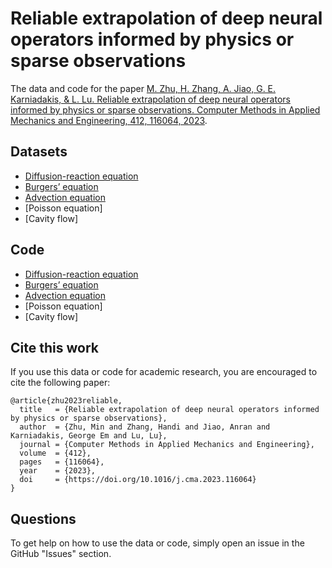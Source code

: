 # Reliable extrapolation of deep neural operators informed by physics or sparse observations

The data and code for the paper [M. Zhu, H. Zhang, A. Jiao, G. E. Karniadakis, & L. Lu. Reliable extrapolation of deep neural operators informed by physics or sparse observations. Computer Methods in Applied Mechanics and Engineering, 412, 116064, 2023](https://doi.org/10.1016/j.cma.2023.116064).


## Datasets

- [Diffusion-reaction equation](data/diffusion_reaction)
- [Burgers’ equation](data/burgers)
- [Advection equation](data/advection)
- [Poisson equation]
- [Cavity flow]

## Code

- [Diffusion-reaction equation](src/diffusion_reaction)
- [Burgers’ equation](src/burgers)
- [Advection equation](src/advection)
- [Poisson equation]
- [Cavity flow]

## Cite this work

If you use this data or code for academic research, you are encouraged to cite the following paper:

```
@article{zhu2023reliable,
  title   = {Reliable extrapolation of deep neural operators informed by physics or sparse observations},
  author  = {Zhu, Min and Zhang, Handi and Jiao, Anran and Karniadakis, George Em and Lu, Lu},
  journal = {Computer Methods in Applied Mechanics and Engineering},
  volume  = {412},
  pages   = {116064},
  year    = {2023},
  doi     = {https://doi.org/10.1016/j.cma.2023.116064}
}
```

## Questions

To get help on how to use the data or code, simply open an issue in the GitHub "Issues" section.
